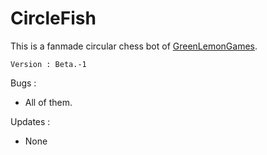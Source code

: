 # CircleFish
This is a fanmade circular chess bot of [GreenLemonGames](https://www.youtube.com/@GreenLemonGames).

`Version : Beta.-1`

Bugs \:

- All of them.
  
Updates \:

- None
